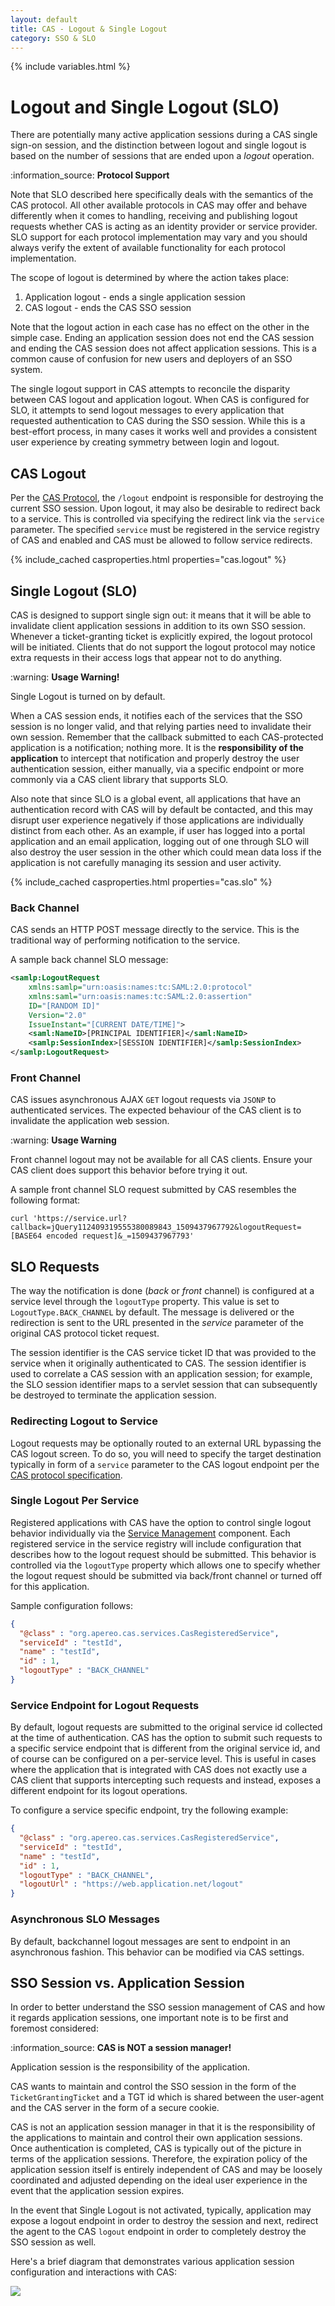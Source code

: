 ```yaml
---
layout: default
title: CAS - Logout & Single Logout
category: SSO & SLO
---
```

{% include variables.html %}


# Logout and Single Logout (SLO)

There are potentially many active application sessions during a CAS single sign-on session, and the distinction between
logout and single logout is based on the number of sessions that are ended upon a _logout_ operation. 

<div class="alert alert-info">:information_source: <strong>Protocol Support</strong><p>Note that SLO described here specifically deals with the semantics of the CAS protocol. All other available protocols in CAS may offer and behave differently when it comes to handling, receiving and publishing logout requests whether CAS is acting as an identity provider or service provider. SLO support for each protocol implementation may vary and you should always verify the extent of available functionality for each protocol implementation.</p></div>

The scope of logout is determined by where the action takes place:

1. Application logout - ends a single application session
2. CAS logout - ends the CAS SSO session

Note that the logout action in each case has no effect on the other in the simple case. Ending an application session
does not end the CAS session and ending the CAS session does not affect application sessions. This is a common cause of
confusion for new users and deployers of an SSO system.

The single logout support in CAS attempts to reconcile the disparity between CAS logout and application logout. When
CAS is configured for SLO, it attempts to send logout messages to every application that requested authentication to
CAS during the SSO session. While this is a best-effort process, in many cases it works well and provides a consistent
user experience by creating symmetry between login and logout.

## CAS Logout

Per the [CAS Protocol](../protocol/CAS-Protocol.html), the `/logout` endpoint is responsible for destroying the current SSO session.
Upon logout, it may also be desirable to redirect back to a service. This is controlled via specifying the redirect
link via the `service` parameter. The specified `service` must be registered in the service registry of CAS and enabled and
CAS must be allowed to follow service redirects.

{% include_cached casproperties.html properties="cas.logout" %}

## Single Logout (SLO)

CAS is designed to support single sign out: it means that it will be able to 
invalidate client application sessions in addition to its own SSO session.  
Whenever a ticket-granting ticket is explicitly expired, the logout protocol will be initiated. Clients that do not support the
logout protocol may notice extra requests in their access logs that appear not to do anything.

<div class="alert alert-warning">:warning: <strong>Usage Warning!</strong><p>Single Logout is turned on by default.</p></div>

When a CAS session ends, it notifies each of the services that the SSO session is no longer valid, and that relying parties
need to invalidate their own session. Remember that the callback submitted to each CAS-protected application is 
a notification; nothing more. It is the **responsibility of the application** to intercept that notification and properly
destroy the user authentication session, either manually, via a specific endpoint or more commonly via a CAS client library that supports SLO.

Also note that since SLO is a global event, all applications that have an authentication record with CAS will by default be
contacted, and this may disrupt user experience negatively if those applications are individually distinct from each other.
As an example, if user has logged into a portal application and an email application, logging out of one through SLO will
also destroy the user session in the other which could mean data loss if the application is not carefully managing its session and user activity.

{% include_cached casproperties.html properties="cas.slo" %}

### Back Channel

CAS sends an HTTP POST message directly to the service. This is the traditional way of performing notification to the service.

A sample back channel SLO message:

```xml
<samlp:LogoutRequest
    xmlns:samlp="urn:oasis:names:tc:SAML:2.0:protocol"
    xmlns:saml="urn:oasis:names:tc:SAML:2.0:assertion"
    ID="[RANDOM ID]"
    Version="2.0"
    IssueInstant="[CURRENT DATE/TIME]">
    <saml:NameID>[PRINCIPAL IDENTIFIER]</saml:NameID>
    <samlp:SessionIndex>[SESSION IDENTIFIER]</samlp:SessionIndex>
</samlp:LogoutRequest>
```

### Front Channel

CAS issues asynchronous AJAX `GET` logout requests via `JSONP` to authenticated services.
The expected behaviour of the CAS client is to invalidate the application web session. 

<div class="alert alert-warning">:warning: <strong>Usage Warning</strong><p>Front channel logout may not be available for all CAS clients. Ensure your CAS client does support this behavior before trying it out.</p></div>

A sample front channel SLO request submitted by CAS resembles the following format:

```
curl 'https://service.url?callback=jQuery112409319555380089843_1509437967792&logoutRequest=[BASE64 encoded request]&_=1509437967793'
```

## SLO Requests

The way the notification is done (_back_ or _front_ channel) is configured at a service level
through the `logoutType` property. This value is set to `LogoutType.BACK_CHANNEL` by default. The message is
delivered or the redirection is sent to the URL presented in the _service_ parameter of the original CAS protocol ticket request.

The session identifier is the CAS service ticket ID that was provided to the service when it originally authenticated
to CAS. The session identifier is used to correlate a CAS session with an application session; for example, the SLO
session identifier maps to a servlet session that can subsequently be destroyed to terminate the application session.

### Redirecting Logout to Service

Logout requests may be optionally routed to an external URL bypassing the CAS logout screen. To do so, you will need to specify the target destination typically in form of a `service` parameter to the CAS logout endpoint per the [CAS protocol specification](../protocol/CAS-Protocol-Specification.html).

### Single Logout Per Service

Registered applications with CAS have the option to control single logout behavior individually via
the [Service Management](../services/Service-Management.html) component. Each registered service in the service registry will include configuration
that describes how to the logout request should be submitted. This behavior is controlled via the `logoutType` property
which allows one to specify whether the logout request should be submitted via back/front channel or turned off for this application.

Sample configuration follows:

```json
{
  "@class" : "org.apereo.cas.services.CasRegisteredService",
  "serviceId" : "testId",
  "name" : "testId",
  "id" : 1,
  "logoutType" : "BACK_CHANNEL"
}
```

### Service Endpoint for Logout Requests

By default, logout requests are submitted to the original service id collected at the time of authentication.
CAS has the option to submit such requests to a specific service endpoint that is different
from the original service id, and of course can be configured on a per-service level. This is useful in
cases where the application that is integrated with CAS
does not exactly use a CAS client that supports intercepting such requests and instead, exposes a
different endpoint for its logout operations.

To configure a service specific endpoint, try the following example:

```json
{
  "@class" : "org.apereo.cas.services.CasRegisteredService",
  "serviceId" : "testId",
  "name" : "testId",
  "id" : 1,
  "logoutType" : "BACK_CHANNEL",
  "logoutUrl" : "https://web.application.net/logout"
}
```

### Asynchronous SLO Messages

By default, backchannel logout messages are sent to endpoint in an asynchronous fashion.
This behavior can be modified via CAS settings. 

## SSO Session vs. Application Session

In order to better understand the SSO session management of CAS and how it regards application sessions,
one important note is to be first and foremost considered:

<div class="alert alert-info">:information_source: <strong>CAS is NOT a session manager!</strong>
<p>Application session is the responsibility of the application.</p></div>

CAS wants to maintain and control the SSO session in the form of
the `TicketGrantingTicket` and a TGT id which is shared between the
user-agent and the CAS server in the form of a secure cookie.

CAS is not an application session manager in that it is the
responsibility of the applications to maintain and control their own
application sessions.  Once authentication is completed, CAS is
typically out of the picture in terms of the application sessions. Therefore, the expiration policy
of the application session itself is entirely independent of CAS and may be loosely coordinated
and adjusted depending on the ideal user experience in the event that the application session expires.

In the event that Single Logout is not activated, typically, application may expose a logout endpoint in order to destroy the session and next, redirect
the agent to the CAS `logout` endpoint in order to completely destroy the SSO session as well.

Here's a brief diagram that demonstrates various application session configuration and interactions with CAS:

![](http://i.imgur.com/0XyuLgz.png)
